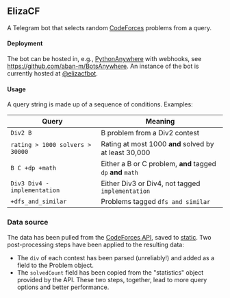 ## ElizaCF
A Telegram bot that selects random [CodeForces](https://www.codeforces.com) problems from a query.

#### Deployment
The bot can be hosted in, e.g., [PythonAnywhere](https://pythonanywhere.com) with webhooks, see https://github.com/aban-m/BotsAnywhere.
An instance of the bot is currently hosted at [@elizacfbot](https://t.me/elizacfbot).

#### Usage
A query string is made up of a sequence of conditions. Examples:

| Query                           | Meaning                                               |
| ------------------------------- | ----------------------------------------------------- |
| `Div2 B`                        | B problem from a Div2 contest                         |
| `rating > 1000 solvers > 30000` | Rating at most 1000 **and** solved by at least 30,000 |
| `B C +dp +math`                       | Either a B or C problem, **and**  tagged `dp` **and** `math`                  |
| `Div3 Div4 -implementation`     | Either Div3 or Div4, not tagged `implementation`      |
| `+dfs_and_similar`              | Problems tagged `dfs and similar`                     |

### Data source
The data has been pulled from the [CodeForces API](https://codeforces.com/apiHelp), saved to [static](https://github.com/aban-m/elizacf/tree/master/static).
Two post-processing steps have been applied to the resulting data:
- The `div` of each contest has been parsed (unreliably!) and added as a field to the Problem object.
- The `solvedCount` field has been copied from the "statistics" object provided by the API.
These two steps, together, lead to more query options and better performance.
